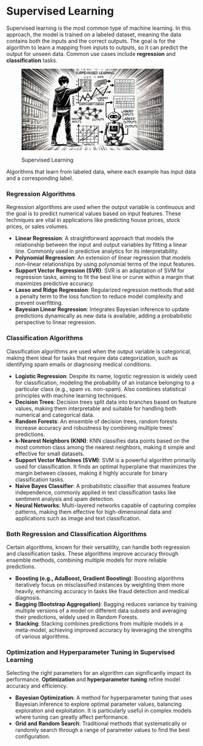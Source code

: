 # Supervised Learning

Supervised learning is the most common type of machine learning. In this approach, the model is trained on a labeled dataset, meaning the data contains both the inputs and the correct outputs. The goal is for the algorithm to learn a mapping from inputs to outputs, so it can predict the output for unseen data. Common use cases include **regression** and **classification** tasks.

<div align="left"><figure><img src="../../../.gitbook/assets/image (4) (1).png" alt="" width="375"><figcaption><p>Supervised Learning</p></figcaption></figure></div>

Algorithms that learn from labeled data, where each example has input data and a corresponding label.

### Regression Algorithms

Regression algorithms are used when the output variable is continuous and the goal is to predict numerical values based on input features. These techniques are vital in applications like predicting house prices, stock prices, or sales volumes.

* **Linear Regression**: A straightforward approach that models the relationship between the input and output variables by fitting a linear line. Commonly used in predictive analytics for its interpretability.
* **Polynomial Regression**: An extension of linear regression that models non-linear relationships by using polynomial terms of the input features.
* **Support Vector Regression (SVR)**: SVR is an adaptation of SVM for regression tasks, aiming to fit the best line or curve within a margin that maximizes predictive accuracy.
* **Lasso and Ridge Regression**: Regularized regression methods that add a penalty term to the loss function to reduce model complexity and prevent overfitting.
* **Bayesian Linear Regression**: Integrates Bayesian inference to update predictions dynamically as new data is available, adding a probabilistic perspective to linear regression.

### Classification Algorithms

Classification algorithms are used when the output variable is categorical, making them ideal for tasks that require data categorization, such as identifying spam emails or diagnosing medical conditions.

* **Logistic Regression**: Despite its name, logistic regression is widely used for classification, modeling the probability of an instance belonging to a particular class (e.g., spam vs. non-spam). Also combines statistical principles with machine learning techniques.
* **Decision Trees**: Decision trees split data into branches based on feature values, making them interpretable and suitable for handling both numerical and categorical data.
* **Random Forests**: An ensemble of decision trees, random forests increase accuracy and robustness by combining multiple trees’ predictions.
* **k-Nearest Neighbors (KNN)**: KNN classifies data points based on the most common class among the nearest neighbors, making it simple and effective for small datasets.
* **Support Vector Machines (SVM)**: SVM is a powerful algorithm primarily used for classification. It finds an optimal hyperplane that maximizes the margin between classes, making it highly accurate for binary classification tasks.&#x20;
* **Naive Bayes Classifier**: A probabilistic classifier that assumes feature independence, commonly applied in text classification tasks like sentiment analysis and spam detection.
* **Neural Networks**: Multi-layered networks capable of capturing complex patterns, making them effective for high-dimensional data and applications such as image and text classification.

### Both Regression and Classification Algorithms

Certain algorithms, known for their versatility, can handle both regression and classification tasks. These algorithms improve accuracy through ensemble methods, combining multiple models for more reliable predictions.

* **Boosting (e.g., AdaBoost, Gradient Boosting)**: Boosting algorithms iteratively focus on misclassified instances by weighting them more heavily, enhancing accuracy in tasks like fraud detection and medical diagnosis.
* **Bagging (Bootstrap Aggregation)**: Bagging reduces variance by training multiple versions of a model on different data subsets and averaging their predictions, widely used in Random Forests.
* **Stacking**: Stacking combines predictions from multiple models in a meta-model, achieving improved accuracy by leveraging the strengths of various algorithms.

### Optimization and Hyperparameter Tuning in Supervised Learning

Selecting the right parameters for an algorithm can significantly impact its performance. **Optimization** and **hyperparameter tuning** refine model accuracy and efficiency.

* **Bayesian Optimization**: A method for hyperparameter tuning that uses Bayesian inference to explore optimal parameter values, balancing exploration and exploitation. It is particularly useful in complex models where tuning can greatly affect performance.
* **Grid and Random Search**: Traditional methods that systematically or randomly search through a range of parameter values to find the best configuration.
